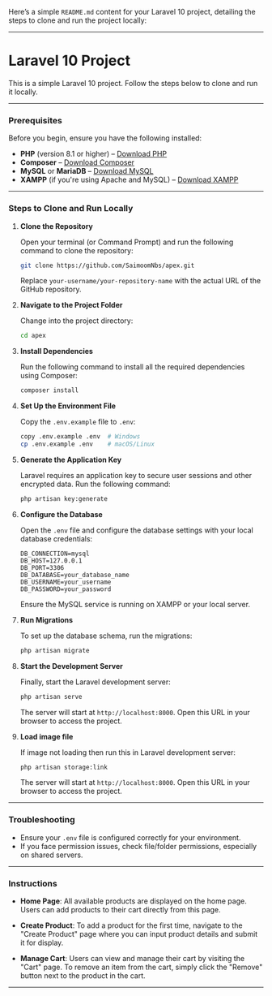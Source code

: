 Here’s a simple `README.md` content for your Laravel 10 project, detailing the steps to clone and run the project locally:

---

# Laravel 10 Project

This is a simple Laravel 10 project. Follow the steps below to clone and run it locally.

---

### **Prerequisites**

Before you begin, ensure you have the following installed:

- **PHP** (version 8.1 or higher) – [Download PHP](https://www.php.net/downloads.php)
- **Composer** – [Download Composer](https://getcomposer.org/download/)
- **MySQL** or **MariaDB** – [Download MySQL](https://dev.mysql.com/downloads/installer/)
- **XAMPP** (if you're using Apache and MySQL) – [Download XAMPP](https://www.apachefriends.org/index.html)

---

### **Steps to Clone and Run Locally**

1. **Clone the Repository**
   
   Open your terminal (or Command Prompt) and run the following command to clone the repository:
   
   ```bash
   git clone https://github.com/SaimoomNbs/apex.git
   ```

   Replace `your-username/your-repository-name` with the actual URL of the GitHub repository.

2. **Navigate to the Project Folder**

   Change into the project directory:
   
   ```bash
   cd apex
   ```

3. **Install Dependencies**

   Run the following command to install all the required dependencies using Composer:
   
   ```bash
   composer install
   ```

4. **Set Up the Environment File**

   Copy the `.env.example` file to `.env`:
   
   ```bash
   copy .env.example .env  # Windows
   cp .env.example .env    # macOS/Linux
   ```

5. **Generate the Application Key**

   Laravel requires an application key to secure user sessions and other encrypted data. Run the following command:
   
   ```bash
   php artisan key:generate
   ```

6. **Configure the Database**

   Open the `.env` file and configure the database settings with your local database credentials:
   
   ```env
   DB_CONNECTION=mysql
   DB_HOST=127.0.0.1
   DB_PORT=3306
   DB_DATABASE=your_database_name
   DB_USERNAME=your_username
   DB_PASSWORD=your_password
   ```

   Ensure the MySQL service is running on XAMPP or your local server.

7. **Run Migrations**

   To set up the database schema, run the migrations:
   
   ```bash
   php artisan migrate
   ```

8. **Start the Development Server**

   Finally, start the Laravel development server:
   
   ```bash
   php artisan serve
   ```

   The server will start at `http://localhost:8000`. Open this URL in your browser to access the project.

8. **Load image file**

   If image not loading then run this in Laravel development server:
   
   ```bash
   php artisan storage:link
   ```

   The server will start at `http://localhost:8000`. Open this URL in your browser to access the project.

---

### **Troubleshooting**

- Ensure your `.env` file is configured correctly for your environment.
- If you face permission issues, check file/folder permissions, especially on shared servers.

---

### **Instructions**

- **Home Page**: All available products are displayed on the home page. Users can add products to their cart directly from this page.
  
- **Create Product**: To add a product for the first time, navigate to the "Create Product" page where you can input product details and submit it for display.

- **Manage Cart**: Users can view and manage their cart by visiting the "Cart" page. To remove an item from the cart, simply click the "Remove" button next to the product in the cart.
---
